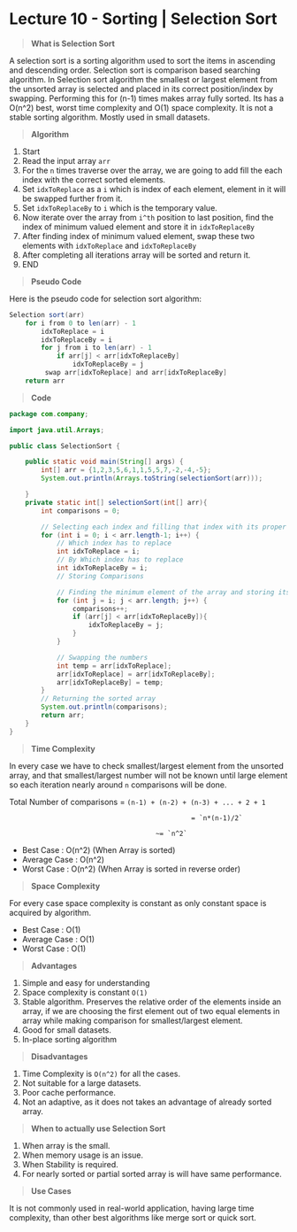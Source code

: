 # Lecture 10 - Sorting | Selection Sort

> **What is Selection Sort**
> 

A selection sort is a sorting algorithm used to sort the items in ascending and descending order. Selection sort is comparison based searching algorithm.  In Selection sort algorithm the smallest or largest element from the unsorted array is selected and placed in its correct position/index by swapping. Performing this for (n-1) times makes array fully sorted. Its has a O(n^2) best, worst time complexity and O(1) space complexity. It is not a stable sorting algorithm. Mostly used in small datasets.

> **Algorithm**
> 
1. Start
2. Read the input array `arr`
3. For the `n` times traverse over the array, we are going to add fill the each index with the correct sorted elements.
4. Set `idxToReplace` as a `i` which is index of each element, element in it will be swapped further from it.
5. Set `idxToReplaceBy` to `i` which is the temporary value.
6. Now iterate over the array from `i^th` position to last position, find the index of minimum valued element and store it in `idxToReplaceBy`
7. After finding index of minimum valued element, swap these two elements with `idxToReplace` and `idxToReplaceBy` 
8. After completing all iterations array will be sorted and return it.
9. END

> **Pseudo Code**
> 

Here is the pseudo code for selection sort algorithm:

```java
Selection sort(arr)
    for i from 0 to len(arr) - 1
        idxToReplace = i
        idxToReplaceBy = i
        for j from i to len(arr) - 1
            if arr[j] < arr[idxToReplaceBy]
                idxToReplaceBy = j
         swap arr[idxToReplace] and arr[idxToReplaceBy]
    return arr
```

> **Code**
> 

```java
package com.company;

import java.util.Arrays;

public class SelectionSort {

    public static void main(String[] args) {
        int[] arr = {1,2,3,5,6,1,1,5,5,7,-2,-4,-5};
        System.out.println(Arrays.toString(selectionSort(arr)));

    }
    private static int[] selectionSort(int[] arr){
        int comparisons = 0;

        // Selecting each index and filling that index with its proper element
        for (int i = 0; i < arr.length-1; i++) {
            // Which index has to replace
            int idxToReplace = i;
            // By Which index has to replace
            int idxToReplaceBy = i;
            // Storing Comparisons

            // Finding the minimum element of the array and storing its index.
            for (int j = i; j < arr.length; j++) {
                comparisons++;
                if (arr[j] < arr[idxToReplaceBy]){
                    idxToReplaceBy = j;
                }
            }

            // Swapping the numbers
            int temp = arr[idxToReplace];
            arr[idxToReplace] = arr[idxToReplaceBy];
            arr[idxToReplaceBy] = temp;
        }
        // Returning the sorted array
        System.out.println(comparisons);
        return arr;
    }
}

```

> **Time Complexity**
> 

In every case we have to check smallest/largest element from the unsorted array, and that smallest/largest number will not be known until large element  so each iteration nearly around `n` comparisons will be done.

Total Number of comparisons = `(n-1) + (n-2) + (n-3) + ... + 2 + 1`

                                                  = `n*(n-1)/2`

                                         ~= `n^2`

- Best Case : O(n^2)  (When Array is sorted)
- Average Case : O(n^2)
- Worst Case : O(n^2) (When Array is sorted in reverse order)

> **Space Complexity**
> 

For every case space complexity is constant as only constant space is acquired by algorithm.

- Best Case : O(1)
- Average Case : O(1)
- Worst Case : O(1)

> **Advantages**
> 
1. Simple and easy for understanding
2. Space complexity is constant `O(1)` 
3. Stable algorithm. Preserves the relative order of the elements inside an array, if we are choosing the first element out of two equal elements in array while making comparison for smallest/largest element.
4. Good for small datasets.
5. In-place sorting algorithm

> **Disadvantages**
> 
1. Time Complexity is `O(n^2)` for all the cases.
2. Not suitable for a large datasets.
3. Poor cache performance.
4. Not an adaptive, as it does not takes an advantage of already sorted array.

> **When to actually use Selection Sort**
> 
1. When array is the small.
2. When memory usage is an issue.
3. When Stability is required.
4. For nearly sorted or partial sorted array is will have same performance.

> **Use Cases**
> 

It is not commonly used in real-world application, having large time complexity, than other best algorithms like merge sort or quick sort.